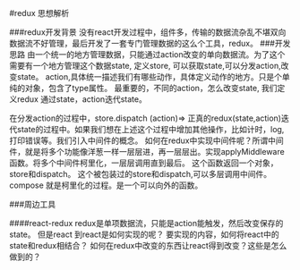 #redux 思想解析

###redux开发背景
没有react开发过程中，组件多，传输的数据流杂乱不堪双向数据流不好管理，最后开发了一套专门管理数据的这么个工具，redux。
###开发思路
由一个统一的地方管理数据，只能通过action改变的单向数据流。为了这个需要有一个地方管理这个数据state, 定义store, 可以获取state,可以分发action,改变state。 action,具体统一描述我们有哪些动作，具体定义动作的地方。只是个单纯的对象，包含了type属性。 最重要的，不同的action，怎么改变state, 我们定义redux 通过state，action迭代state。 

在分发action的过程中，store.dispatch (action)=> 正真的redux(state,action)迭代state的过程中。如果我们想在上述这个过程中增加其他操作，比如计时，log, 打印错误等。我们引入中间件的概念。 如何在redux中实现中间件呢？所谓中间件，就是将多个功能像洋葱一样一层层进，再一层层出。实现applyMiddleware函数。将多个中间件柯里化，一层层调用直到最后。 这个函数返回一个对象，store和dispatch。 这个被包装过的store和dispatch,可以多层调用中间件。compose 就是柯里化的过程。是一个可以向外的函数。

###周边工具

####react-redux
redux是单项数据流，只能是action能触发，然后改变保存的state。 但是react 到react是如何实现的呢？
要实现的内容，如何将react中的state和redux相结合？ 如何在redux中改变的东西让react得到改变？这些是怎么做到的？
